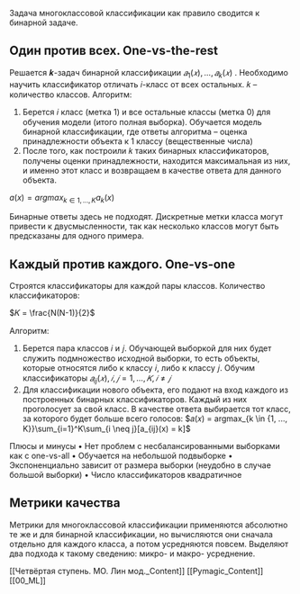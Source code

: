 
Задача многоклассовой классификации как правило сводится к бинарной задаче.

## Один против всех. One-vs-the-rest

Решается 𝒌-задач бинарной классификации $𝑎_1(𝑥) , . . . , 𝑎_k( 𝑥)$ .
Необходимо научить классификатор отличать 𝑖-класс от всех остальных. 𝑘 – количество классов.
Алгоритм:
1) Берется 𝑖 класс (метка 1) и все остальные классы (метка 0) для обучения модели (итого полная выборка).
Обучается модель бинарной классификации, где ответы алгоритма – оценка принадлежности объекта к 1 классу (вещественные числа)
2) После того, как построили 𝑘 таких бинарных классификаторов, получены оценки принадлежности, находится максимальная из них, и именно этот класс и возвращаем в качестве ответа для данного объекта.

$a(x) = argmax_{k \in {1, ..., K}}a_k(x)$

Бинарные ответы здесь не подходят. Дискретные метки класса могут привести к двусмысленности, так как несколько классов могут быть предсказаны для одного примера.

## Каждый против каждого. One-vs-one

Строятся классификаторы для каждой пары классов. Количество
классификаторов:

$𝐾 = \frac{N(N-1)}{2}$

Алгоритм:
1) Берется пара классов 𝑖 и 𝑗. Обучающей выборкой для них будет служить подмножество исходной выборки, то есть объекты, которые относятся либо к классу 𝑖, либо к классу 𝑗.
Обучим классификаторы $𝑎_{ij}(𝑥) , 𝑖, 𝑗 = 1,…,𝐾, 𝑖 ≠ 𝑗$
2) Для классификации нового объекта, его подают на вход каждого из построенных бинарных классификаторов. Каждый из них проголосует за свой класс. В качестве ответа выбирается тот класс, за которого будет больше всего голосов:
$𝑎(𝑥) = argmax_{k \in {1, ..., K}}\sum_{i=1}^K\sum_{i \neq j}[a_{ij}(x) = k]$


Плюсы и минусы
• Нет проблем с несбалансированными выборками как с one-vs-all
• Обучается на небольшой подвыборке 
• Экспоненциально зависит от размера выборки (неудобно в случае большой выборки)
• Число классификаторов квадратичное

## Метрики качества

Метрики для многоклассовой классификации применяются абсолютно те же и для бинарной классификации, но вычисляются они сначала отдельно для каждого класса, а потом усредняются повсем.
Выделяют два подхода к такому сведению: микро- и макро-
усреднение.

[[Четвёртая ступень. МO. Лин мод._Content]] [[Pymagic_Content]]  [[00_ML]] 